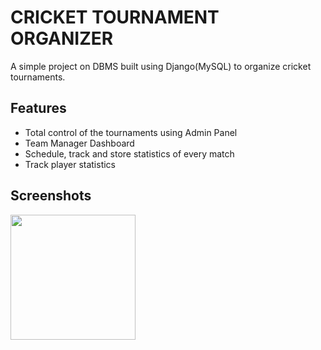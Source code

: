 # CRICKET TOURNAMENT ORGANIZER

A simple project on DBMS built using Django(MySQL) to organize cricket tournaments.


## Features

- Total control of the tournaments using Admin Panel
- Team Manager Dashboard
- Schedule, track and store statistics of every match
- Track player statistics

## Screenshots

<img src="https://github.com/shyamss097/Cricket-Tournament-Organizer/assets/77604947/29a4bbbc-ede4-4d52-9463-8a210400e38" width="200"/>
